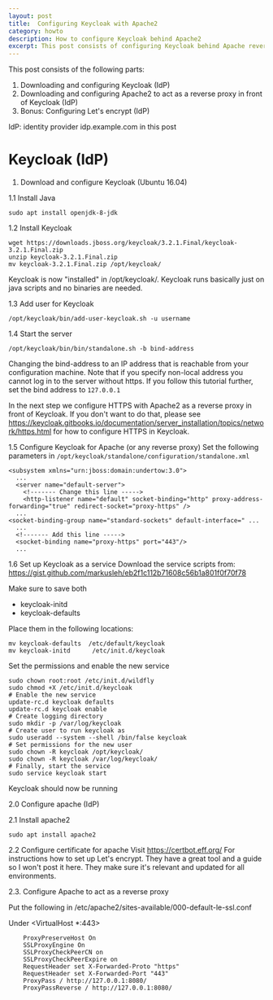 ```yaml
---
layout: post
title:  Configuring Keycloak with Apache2
category: howto
description: How to configure Keycloak behind Apache2
excerpt: This post consists of configuring Keycloak behind Apache reverse proxy + Let's encrypt
---
```


This post consists of the following parts:
1. Downloading and configuring Keycloak (IdP)
2. Downloading and configuring Apache2 to act as a reverse proxy in front of Keycloak (IdP)
3. Bonus: Configuring Let's encrypt (IdP)

IdP: identity provider
idp.example.com in this post

# Keycloak (IdP)
1. Download and configure Keycloak (Ubuntu 16.04)

1.1 Install Java
```
sudo apt install openjdk-8-jdk
```

1.2 Install Keycloak
```
wget https://downloads.jboss.org/keycloak/3.2.1.Final/keycloak-3.2.1.Final.zip
unzip keycloak-3.2.1.Final.zip
mv keycloak-3.2.1.Final.zip /opt/keycloak/
```
Keycloak is now "installed" in /opt/keycloak/. Keycloak runs basically just on java scripts and no binaries are needed.

1.3 Add user for Keycloak
```
/opt/keycloak/bin/add-user-keycloak.sh -u username
```

1.4 Start the server
```
/opt/keycloak/bin/bin/standalone.sh -b bind-address
```
Changing the bind-address to an IP address that is reachable from your configuration machine. Note that if you specify non-local address you cannot log 
in to the server without https. If you follow this tutorial further, set the bind address to `127.0.0.1`

In the next step we configure HTTPS with Apache2 as a reverse proxy in front of Keycloak. If you don't want to do that, please see https://keycloak.gitbooks.io/documentation/server_installation/topics/network/https.html
 for how to configure HTTPS in Keycloak.
 
1.5 Configure Keycloak for Apache (or any reverse proxy)
 Set the following parameters in `/opt/keycloak/standalone/configuration/standalone.xml`
```
<subsystem xmlns="urn:jboss:domain:undertow:3.0">
  ...
  <server name="default-server">
    <!------- Change this line ----->
    <http-listener name="default" socket-binding="http" proxy-address-forwarding="true" redirect-socket="proxy-https" />
  ...
<socket-binding-group name="standard-sockets" default-interface=" ...
  ...
  <!------- Add this line ----->
  <socket-binding name="proxy-https" port="443"/>
  ...
```
1.6 Set up Keycloak as a service
Download the service scripts from:
https://gist.github.com/markusleh/eb2f1c112b71608c56b1a801f0f70f78

Make sure to save both
- keycloak-initd
- keycloak-defaults

Place them in the following locations:
```
mv keycloak-defaults  /etc/default/keycloak
mv keycloak-initd      /etc/init.d/keycloak
```

Set the permissions and enable the new service
```
sudo chown root:root /etc/init.d/wildfly
sudo chmod +X /etc/init.d/keycloak
# Enable the new service
update-rc.d keycloak defaults
update-rc.d keycloak enable
# Create logging directory 
sudo mkdir -p /var/log/keycloak
# Create user to run keycloak as 
sudo useradd --system --shell /bin/false keycloak
# Set permissions for the new user
sudo chown -R keycloak /opt/keycloak/
sudo chown -R keycloak /var/log/keycloak/
# Finally, start the service
sudo service keycloak start
```
Keycloak should now be running

2.0 Configure apache (IdP)

2.1 Install apache2
```
sudo apt install apache2
```
2.2 Configure certificate for apache
Visit https://certbot.eff.org/
For instructions how to set up Let's encrypt. They have a great tool and a guide so I won't post it here. They make sure it's relevant 
and updated for all environments.

2.3. Configure Apache to act as a reverse proxy

Put the following in 
/etc/apache2/sites-available/000-default-le-ssl.conf

Under <VirtualHost *:443>
```
    ProxyPreserveHost On
    SSLProxyEngine On
    SSLProxyCheckPeerCN on
    SSLProxyCheckPeerExpire on
    RequestHeader set X-Forwarded-Proto "https"
    RequestHeader set X-Forwarded-Port "443"
    ProxyPass / http://127.0.0.1:8080/
    ProxyPassReverse / http://127.0.0.1:8080/
    
```
